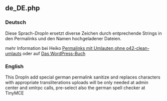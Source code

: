 ## de_DE.php

### Deutsch

Diese Sprach-_DropIn_ ersetzt diverse Zeichen durch entprechende Strings in den Permalinks und den Namen hochgeladener Dateien.

mehr Information bei Heiko [Permalinks mit Umlauten ohne o42-clean-umlauts](http://www.code-styling.de/deutsch/permalinks-mit-umlauten-ohne-o42-clean-umlauts)
oder auf [Das WordPress-Buch](http://wordpress-buch.bueltge.de/das-wordpress-buch/downloads/extra/)

### English

This DropIn add special german permalink sanitize and replaces characters with appropriate transliterations uploads will be only needed at admin center and xmlrpc calls, pre-select also the german spell checker at TinyMCE